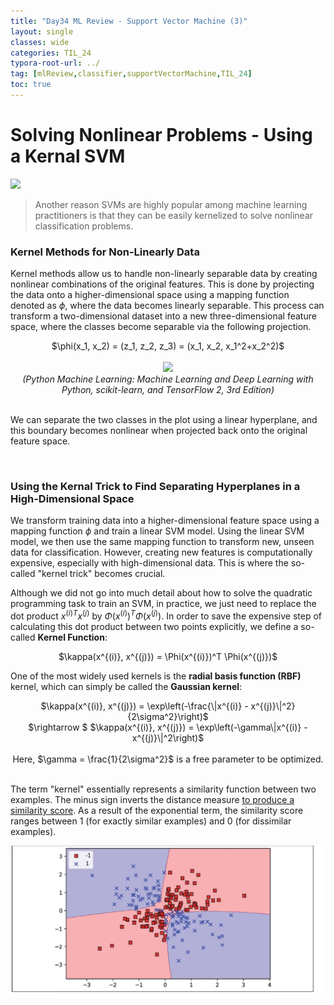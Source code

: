 ```yaml
---
title: "Day34 ML Review - Support Vector Machine (3)"
layout: single
classes: wide
categories: TIL_24
typora-root-url: ../
tag: [mlReview,classifier,supportVectorMachine,TIL_24]
toc: true 
---
```


# Solving Nonlinear Problems - Using a Kernal SVM

<img src="/blog/images/2024-07-25-TIL24_Day34/38847B5B-EBC1-4F8D-B527-A96BF2A90854_1_105_c.jpeg">

> Another reason SVMs are highly popular among machine learning practitioners is that they can be easily kernelized to solve nonlinear classification problems. 



### Kernel Methods for Non-Linearly Data

Kernel methods allow us to handle non-linearly separable data by creating nonlinear combinations of the original features. This is done by projecting the data onto a higher-dimensional space using a mapping function denoted as $\phi$, where the data becomes linearly separable. This process can transform a two-dimensional dataset into a new three-dimensional feature space, where the classes become separable via the following projection.

<center>
  $\phi(x_1, x_2) = (z_1, z_2, z_3) = (x_1, x_2, x_1^2+x_2^2)$<br><br>
</center>
<center>
  <img src="/blog/images/2024-07-25-TIL24_Day34/image-20240805150619081.png" width="60%"> <br>
  <I>(Python Machine Learning: Machine Learning and Deep Learning with Python, scikit-learn, and TensorFlow 2, 3rd Edition)</I> <br><br>
</center>

We can separate the two classes in the plot using a linear hyperplane, and this boundary becomes nonlinear when projected back onto the original feature space.

<br>

### Using the Kernal Trick to Find Separating Hyperplanes in a High-Dimensional Space

We transform training data into a higher-dimensional feature space using a mapping function $\phi$ and train a linear SVM model. Using the linear SVM model, we then use the same mapping function to transform new, unseen data for classification. However, creating new features is computationally expensive, especially with high-dimensional data. This is where the so-called "kernel trick" becomes crucial. 

Although we did not go into much detail about how to solve the quadratic programming task to train an SVM, in practice, we just need to replace the dot product $x^{(i)T}x^{(j)}$ by $\Phi(x^{(i)})^T \Phi(x^{(j)})$. In order to save the expensive step of calculating this dot product between two points explicitly, we define a so-called **Kernel Function**: 

<center>
  $\kappa(x^{(i)}, x^{(j)}) = \Phi(x^{(i)})^T \Phi(x^{(j)})$
</center>

One of the most widely used kernels is the **radial basis function (RBF)** kernel, which can simply be called the **Gaussian kernel**:

<center>
  $\kappa(x^{(i)}, x^{(j)}) = \exp\left(-\frac{\|x^{(i)} - x^{(j)}\|^2}{2\sigma^2}\right)$ <br>
  $\rightarrow $
  $\kappa(x^{(i)}, x^{(j)}) = \exp\left(-\gamma\|x^{(i)} - x^{(j)}\|^2\right)$
<br><br>
  Here, $\gamma = \frac{1}{2\sigma^2}$ is a free parameter to be optimized. <br><br>
</center>

The term "kernel" essentially represents a similarity function between two examples. The minus sign inverts the distance measure <u>to produce a similarity score</u>. As a result of the exponential term, the similarity score ranges between 1 (for exactly similar examples) and 0 (for dissimilar examples).

![image-20240805163336242](/images/2024-07-25-TIL24_Day34/image-20240805163336242.png)

<br><br>

